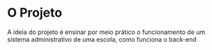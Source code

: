 # O Projeto
A ideia do projeto é ensinar por meio prático o funcionamento de um sistema administrativo de uma escola, como funciona o back-end
